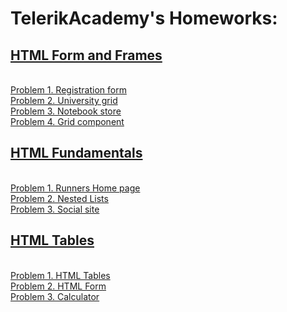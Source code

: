 # TelerikAcademy's Homeworks:

<a href="https://github.com/naskodaskalov/TelerikAcademy/tree/master/HTML%20Forms%20and%20Frames"><h2>HTML Form and Frames</h2></a><br />
<a href="https://github.com/naskodaskalov/TelerikAcademy/tree/master/HTML%20Forms%20and%20Frames/Problem%201.%20Registration%20form">Problem 1. Registration form</a><br />
<a href="https://github.com/naskodaskalov/TelerikAcademy/tree/master/HTML%20Forms%20and%20Frames/Problem%202.%20University%20grid">Problem 2. University grid</a><br />
<a href="https://github.com/naskodaskalov/TelerikAcademy/tree/master/HTML%20Forms%20and%20Frames/Problem%203.%20Notebook%20store">Problem 3. Notebook store</a><br />
<a href="https://github.com/naskodaskalov/TelerikAcademy/tree/master/HTML%20Forms%20and%20Frames/Problem%204.%20Grid%20component">Problem 4. Grid component</a><br />


<a href="https://github.com/naskodaskalov/TelerikAcademy/tree/master/HTML%20Fundamentals"><h2>HTML Fundamentals</h2></a><br />
<a href="https://github.com/naskodaskalov/TelerikAcademy/tree/master/HTML%20Fundamentals/Problem%201.%20Runners%20Home%20page">Problem 1. Runners Home page</a><br />
<a href="https://github.com/naskodaskalov/TelerikAcademy/tree/master/HTML%20Fundamentals/Problem%202.%20Nested%20Lists">Problem 2. Nested Lists</a><br />
<a href="https://github.com/naskodaskalov/TelerikAcademy/tree/master/HTML%20Fundamentals/Problem%203.%20Social%20site">Problem 3. Social site</a><br />


<a href="https://github.com/naskodaskalov/TelerikAcademy/tree/master/HTML%20Tables"><h2>HTML Tables</h2></a><br />
<a href="https://github.com/naskodaskalov/TelerikAcademy/tree/master/HTML%20Tables/Problem%201.%20HTML%20Tables">Problem 1. HTML Tables</a><br />
<a href="https://github.com/naskodaskalov/TelerikAcademy/tree/master/HTML%20Tables/Problem%202.%20HTML%20Form">Problem 2. HTML Form</a><br />
<a href="https://github.com/naskodaskalov/TelerikAcademy/tree/master/HTML%20Tables/Problem%203.%20Calculator">Problem 3. Calculator</a><br />
